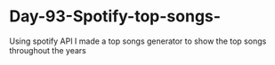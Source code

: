 # Day-93-Spotify-top-songs-
Using spotify API I made a top songs generator to show the top songs throughout the years 
